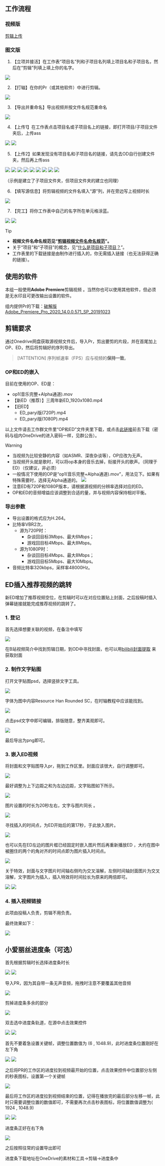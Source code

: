 ## 工作流程

### 视频版

[剪辑上传](https://player.bilibili.com/player.html?bvid=BV1sv411C73T&p=3&high_quality=1&as_wide=1&danmaku=0&autoplay=0 ':include :type=iframe allowfullscreen=true width=100% height=500px')

### 图文版

1. 【立项并接活】在工作表“项目名”列和子项目名列填上项目名和子项目名，然后在“剪辑”列填上填上你的名字。

![](../../img/剪辑_接活.png)

2. 【打轴】在你的Pr（或其他软件）中进行剪辑。

![](../../img/剪辑_打轴.png)

3. 【导出并重命名】导出视频并按文件名规范重命名

![](../../img/剪辑_导出.png)

4. 【上传1】在工作表点击项目名或子项目名上的链接，即打开项目/子项目文件夹后，上传ass

![](../../img/剪辑_上传1.png)
![](../../img/剪辑_上传2.png)

5. 【上传2】如果发现没有项目名和子项目名的链接，请先去OD自行创建文件夹，然后再上传ass

![](../../img/剪辑_上传3.png)
![](../../img/剪辑_上传4.png)
![](../../img/剪辑_上传5.png)
![](../../img/剪辑_上传6.png)
![](../../img/剪辑_上传7.png)
![](../../img/剪辑_上传8.png)
![](../../img/剪辑_上传9.png)
![](../../img/剪辑_上传10.png)
![](../../img/剪辑_上传11.png)

（示例是建立了子项目文件夹，但项目文件夹的建立也同理）

6. 【填写源信息】将剪辑视频的文件名填入“源”列，并在旁边写上视频时长

![](../../img/剪辑_填表.png)

7. 【完工】将你工作表中自己的名字所在单元格涂蓝。

![](../../img/剪辑_完工1.png)
![](../../img/剪辑_完工2.png)

> [!TIP]
> - **视频文件名命名规范见“**[**剪辑视频文件名命名规范**](/handbook/project-management/file-naming-convention.md#视频文件名)**”。**
> - 关于“项目”和“子项目”的概念，见“[什么是项目和子项目？](/handbook/project-management/the-concept-of-project-and-subproject.md#什么是项目和子项目)”。
> - 工作表里的下载链接是由制作进行插入的，你无需插入链接（也无法获得正确的链接）。

## 使用的软件

本组一般使用**Adobe Premiere**剪辑视频 。当然你也可以使用其他软件，但必须是无水印且可更改输出设置的软件。

组内提供Pr的下载：[破解版Adobe_Premiere_Pro_2020_14.0.0.571_SP_20191023](https://mononobealice-my.sharepoint.cn/:u:/g/personal/e307220930_mononobealice_partner_onmschina_cn/EU3Vkb3hVwtKsLSgo2GLLbIBu2mP4r8Rv6mKgA9UGs-4LA?e=R44uYM)

## 剪辑要求

通过Onedrive网盘获取源视频文件后，导入Pr，剪出要剪的片段，并在首尾加上OP、ED，然后将剪辑好的序列导出。

> [!ATTENTION]
> 序列帧速率（FPS）应与视频的**保持一致**。

### OP和ED的嵌入

目前在使用的OP、ED是：

- op1(音乐完整+Alpha通道).mov
- 【新ED（推荐）】三周年新ED_1920x1080.mp4
- 【旧ED】
   - ED_paryi版(720P).mp4
   - ED_paryi版(1080P).mp4

以上文件请去工作群文件里“OP和ED”文件夹里下载，或点击[此链接](https://mononobealice-my.sharepoint.cn/:f:/g/personal/e307220930_mononobealice_partner_onmschina_cn/EtnpsrW3tm9ChG429aBh3X0Bu65D2w89P67NdscSu9gKRQ?e=jG6lk4)前去下载（密码与组内OneDrive的进入密码一样，见群公告）。

> [!WARNING]
> - 当视频为比较安静的内容（如ASMR、深夜杂谈等），OP应改为无声。
> - 当视频开头就是歌时，可以将op本身的音乐去掉，衔接开头的歌声。（同理于ED）（仅建议，非必须）
> - 一般情况下使用的OP是“op1(音乐完整+Alpha通道).mov”，用法见下。如果有特殊需要时，选择无Alpha通道的。
> ![](../../img/剪辑_OP.png)
> - 注意ED有720P和1080P版本，请根据源视频的分辨率选择对应的ED。
> - OP和ED的音频增益应该调整到合适的量，并与视频内容保持相对平衡。

### 导出参数

- 导出设置的格式应为H.264。
- 比特率VBR2次，
   - 源为720P时：
      - 杂谈回目标3Mbps、最大6Mbps；
      - 游戏回目标4Mbps、最大8Mbps。
   - 源为1080P时：
      - 杂谈回目标4Mbps、最大8Mbps；
      - 游戏回目标5Mbps、最大10Mbps。
- 音频比特率320kbps，采样率48000Hz。

## ED插入推荐视频的跳转

新ED增加了推荐视频空位，在剪辑时可以在对应位置贴上封面，之后投稿时插入弹幕链接就能完成推荐视频的跳转了。

### 1. 登记

首先选择想要关联的视频，在备注中填写

![](../../img/剪辑_关联视频_登记.png)

在B站视频简介中找到剪辑日期，到OD中寻找封面，也可以用[bilibili封面提取](https://bilicover.magecorn.com/) 来获取封面 

### 2. 制作文字贴图 

打开文字贴图psd，选择竖排文字工具。

![](../../img/剪辑_关联视频_制作1.png) 

字体为图中内容Resource Han Rounded SC，在时轴教程中应该能找到。

![](../../img/剪辑_关联视频_制作2.png) 

点击psd文字中即可编辑，排版随意，整齐美观即可。

![](../../img/剪辑_关联视频_制作3.png) 

最后导出为png即可。

### 3. 嵌入ED视频 
将封面和文字贴图导入pr，拖到工作区里。封面应该很大，自行调整即可。

![](../../img/剪辑_关联视频_嵌入1.png) 

最好调整为上下边距之和为左边边距，文字贴图如下所示。

![](../../img/剪辑_关联视频_嵌入2.png) 

图片设置的时长为20秒左右，文字与图片同长 。

![](../../img/剪辑_关联视频_嵌入3.png) 

寻找插入的时间点，为ED开始后的第17秒，于此放入图片。

![](../../img/剪辑_关联视频_嵌入4.png) 

也可以先在ED左边的图片框已经固定时嵌入图片然后再重新播放ED ，大约在图中被圈住的两个的角对齐的时间点即为图片插入时间点。

![](../../img/剪辑_关联视频_嵌入5.png) 

关于特效，封面与文字图片时间轴右侧均为交叉溶解，左侧时间轴封面图片为交叉溶解，文字图片为插入，插入特效将时间拉长为原来的两倍即可。

![](../../img/剪辑_关联视频_嵌入6.png) 
![](../../img/剪辑_关联视频_嵌入7.png) 

### 4. 插入视频链接

此项由投稿人负责，剪辑不用负责。

最终效果如下：

![](../../img/剪辑_关联视频_插入链接.png) 

## 小爱丽丝进度条（可选）

首先根据剪辑时长选择进度条时长

![](../../img/剪辑_进度条1.png) 
![](../../img/剪辑_进度条2.png) 

导入PR，因为其自带一条无声音频，拖拽时注意不要覆盖其他音频

![](../../img/剪辑_进度条3.png) 

剪掉进度条多余的部分

![](../../img/剪辑_进度条4.png) 

双击选中进度条轨道，在源中点击效果控件

![](../../img/剪辑_进度条5.png) 
![](../../img/剪辑_进度条6.png) 

首先不要着急设置关键帧，调整位置数值为 (6 , 1048.9)，此时进度条位置刚好在左下角

![](../../img/剪辑_进度条7.png) 
![](../../img/剪辑_进度条8.png) 

之后将PR的工作区的进度拉到视频最开始的位置，点击效果控件中位置部分左侧的秒表图标，设置第一个关键帧

![](../../img/剪辑_进度条9.png) 

最后将工作区的进度拉到视频结束的位置，记得在播放完的最后部分左移一帧，此时只需要调整位置的数值即可，不需要再次点击秒表图标，将位置数值调整为( 1924 , 1048.9)

![](../../img/剪辑_进度条10.png) 
![](../../img/剪辑_进度条11.png) 

进度条正好在右下角

![](../../img/剪辑_进度条12.png) 

之后按照往常的设置导出即可

进度条下载地址在OneDrive的素材和工具→剪辑→进度条中


